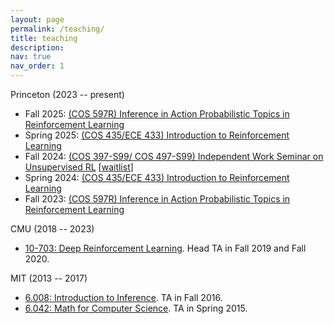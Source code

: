```yaml
---
layout: page
permalink: /teaching/
title: teaching
description: 
nav: true
nav_order: 1
---
```


Princeton (2023 -- present)
- Fall 2025: [(COS 597R) Inference in Action Probabilistic Topics in Reinforcement Learning](../inference-action-f25/)
- Spring 2025: [(COS 435/ECE 433) Introduction to Reinforcement Learning](https://ben-eysenbach.github.io/intro-rl/)
- Fall 2024: [(COS 397-S99/ COS 497-S99) Independent Work Seminar on Unsupervised RL](https://www.cs.princeton.edu/ugrad/independent-work/independent-work-seminar-offerings-fall-2024#COSIW06) [[waitlist](https://forms.gle/RzT2zuXBTvDPF1iH6)]
- Spring 2024: [(COS 435/ECE 433) Introduction to Reinforcement Learning](https://ben-eysenbach.github.io/intro-rl/)
- Fall 2023: [(COS 597R) Inference in Action Probabilistic Topics in Reinforcement Learning](../inference-action-f23/)

CMU (2018 -- 2023)
- [10-703: Deep Reinforcement Learning](https://cmudeeprl.github.io/703website/). Head TA in Fall 2019 and Fall 2020.

MIT (2013 -- 2017)
- [6.008: Introduction to Inference](http://web.mit.edu/6.008/www/). TA in Fall 2016.
- [6.042: Math for Computer Science](http://mit.edu/6.042/). TA in Spring 2015.
